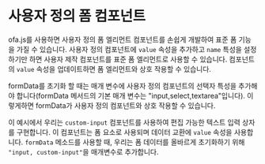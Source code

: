 <template is="exm-article">
<a href="../../publics/examples/custom-form-element/demo.html" preview></a>
<a href="../../publics/examples/custom-form-element/test-demo.html" main></a>
<a href="../../publics/examples/custom-form-element/custom-input.html"></a>
</template>

# 사용자 정의 폼 컴포넌트

ofa.js를 사용하면 사용자 정의 폼 엘리먼트 컴포넌트를 손쉽게 개발하여 표준 폼 기능을 가질 수 있습니다. 사용자 정의 컴포넌트에 `value` 속성을 추가하고 `name` 특성을 설정하기만 하면 사용자 제작 컴포넌트를 표준 폼 엘리먼트로 사용할 수 있습니다. 컴포넌트의 `value` 속성을 업데이트하면 폼 엘리먼트와 상호 작용할 수 있습니다.

formData를 초기화 할 때는 매개 변수에 사용자 정의 컴포넌트의 선택자 특성을 추가해야 합니다(formData 메서드의 기본 매개 변수는 "input,select,textarea"입니다). 이렇게하면 formData가 사용자 정의 컴포넌트와 상호 작용할 수 있습니다.

이 예시에서 우리는 `custom-input` 컴포넌트를 사용하여 편집 가능한 텍스트 입력 상자를 구현합니다. 이 컴포넌트는 폼 요소로 사용되며 데이터 교환에 `value` 속성을 사용합니다. `formData` 메소드를 사용할 때, 우리는 폼 데이터를 올바르게 초기화하기 위해 `"input, custom-input"`을 매개변수로 추가합니다.
